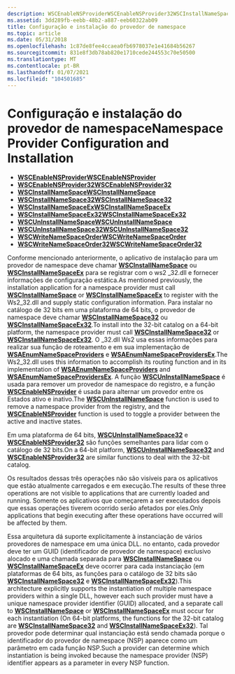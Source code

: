 ```yaml
---
description: WSCEnableNSProviderWSCEnableNSProvider32WSCInstallNameSpaceWSCInstallNameSpace32WSCInstallNameSpaceExWSCInstallNameSpaceEx32WSCUnInstallNameSpaceWSCUnInstallNameSpace32WSCWriteNameSpaceOrderWSCWriteNameSpaceOrder32
ms.assetid: 3dd289fb-eebb-48b2-a887-eeb60322ab09
title: Configuração e instalação do provedor de namespace
ms.topic: article
ms.date: 05/31/2018
ms.openlocfilehash: 1c87de8fee4ccaea0fb6978037e1e41684b56267
ms.sourcegitcommit: 831e8f3db78ab820e1710cede244553c70e50500
ms.translationtype: MT
ms.contentlocale: pt-BR
ms.lasthandoff: 01/07/2021
ms.locfileid: "104501685"
---
```

# <a name="namespace-provider-configuration-and-installation"></a><span data-ttu-id="bb878-103">Configuração e instalação do provedor de namespace</span><span class="sxs-lookup"><span data-stu-id="bb878-103">Namespace Provider Configuration and Installation</span></span>

-   [<span data-ttu-id="bb878-104">**WSCEnableNSProvider**</span><span class="sxs-lookup"><span data-stu-id="bb878-104">**WSCEnableNSProvider**</span></span>](/windows/desktop/api/Ws2spi/nf-ws2spi-wscenablensprovider)
-   [<span data-ttu-id="bb878-105">**WSCEnableNSProvider32**</span><span class="sxs-lookup"><span data-stu-id="bb878-105">**WSCEnableNSProvider32**</span></span>](/windows/desktop/api/Ws2spi/nf-ws2spi-wscenablensprovider32)
-   [<span data-ttu-id="bb878-106">**WSCInstallNameSpace**</span><span class="sxs-lookup"><span data-stu-id="bb878-106">**WSCInstallNameSpace**</span></span>](/windows/desktop/api/Ws2spi/nf-ws2spi-wscinstallnamespace)
-   [<span data-ttu-id="bb878-107">**WSCInstallNameSpace32**</span><span class="sxs-lookup"><span data-stu-id="bb878-107">**WSCInstallNameSpace32**</span></span>](/windows/desktop/api/Ws2spi/nf-ws2spi-wscinstallnamespace32)
-   [<span data-ttu-id="bb878-108">**WSCInstallNameSpaceEx**</span><span class="sxs-lookup"><span data-stu-id="bb878-108">**WSCInstallNameSpaceEx**</span></span>](/windows/desktop/api/Ws2spi/nf-ws2spi-wscinstallnamespaceex)
-   [<span data-ttu-id="bb878-109">**WSCInstallNameSpaceEx32**</span><span class="sxs-lookup"><span data-stu-id="bb878-109">**WSCInstallNameSpaceEx32**</span></span>](/windows/desktop/api/Ws2spi/nf-ws2spi-wscinstallnamespaceex32)
-   [<span data-ttu-id="bb878-110">**WSCUnInstallNameSpace**</span><span class="sxs-lookup"><span data-stu-id="bb878-110">**WSCUnInstallNameSpace**</span></span>](/windows/desktop/api/Ws2spi/nf-ws2spi-wscuninstallnamespace)
-   [<span data-ttu-id="bb878-111">**WSCUnInstallNameSpace32**</span><span class="sxs-lookup"><span data-stu-id="bb878-111">**WSCUnInstallNameSpace32**</span></span>](/windows/desktop/api/Ws2spi/nf-ws2spi-wscuninstallnamespace32)
-   [<span data-ttu-id="bb878-112">**WSCWriteNameSpaceOrder**</span><span class="sxs-lookup"><span data-stu-id="bb878-112">**WSCWriteNameSpaceOrder**</span></span>](/windows/desktop/api/Sporder/nf-sporder-wscwritenamespaceorder)
-   [<span data-ttu-id="bb878-113">**WSCWriteNameSpaceOrder32**</span><span class="sxs-lookup"><span data-stu-id="bb878-113">**WSCWriteNameSpaceOrder32**</span></span>](/windows/desktop/api/Sporder/nf-sporder-wscwritenamespaceorder32)

<span data-ttu-id="bb878-114">Conforme mencionado anteriormente, o aplicativo de instalação para um provedor de namespace deve chamar [**WSCInstallNameSpace**](/windows/desktop/api/Ws2spi/nf-ws2spi-wscinstallnamespace) ou [**WSCInstallNameSpaceEx**](/windows/desktop/api/Ws2spi/nf-ws2spi-wscinstallnamespaceex) para se registrar com o ws2 \_32.dll e fornecer informações de configuração estática.</span><span class="sxs-lookup"><span data-stu-id="bb878-114">As mentioned previously, the installation application for a namespace provider must call [**WSCInstallNameSpace**](/windows/desktop/api/Ws2spi/nf-ws2spi-wscinstallnamespace) or [**WSCInstallNameSpaceEx**](/windows/desktop/api/Ws2spi/nf-ws2spi-wscinstallnamespaceex) to register with the Ws2\_32.dll and supply static configuration information.</span></span> <span data-ttu-id="bb878-115">Para instalar no catálogo de 32 bits em uma plataforma de 64 bits, o provedor de namespace deve chamar [**WSCInstallNameSpace32**](/windows/desktop/api/Ws2spi/nf-ws2spi-wscinstallnamespace32) ou [**WSCInstallNameSpaceEx32**](/windows/desktop/api/Ws2spi/nf-ws2spi-wscinstallnamespaceex32).</span><span class="sxs-lookup"><span data-stu-id="bb878-115">To install into the 32-bit catalog on a 64-bit platform, the namespace provider must call [**WSCInstallNameSpace32**](/windows/desktop/api/Ws2spi/nf-ws2spi-wscinstallnamespace32) or [**WSCInstallNameSpaceEx32**](/windows/desktop/api/Ws2spi/nf-ws2spi-wscinstallnamespaceex32).</span></span> <span data-ttu-id="bb878-116">O \_32.dll Ws2 usa essas informações para realizar sua função de roteamento e em sua implementação de [**WSAEnumNameSpaceProviders**](/windows/desktop/api/Winsock2/nf-winsock2-wsaenumnamespaceprovidersa) e [**WSAEnumNameSpaceProvidersEx**](/windows/desktop/api/Winsock2/nf-winsock2-wsaenumnamespaceprovidersexa).</span><span class="sxs-lookup"><span data-stu-id="bb878-116">The Ws2\_32.dll uses this information to accomplish its routing function and in its implementation of [**WSAEnumNameSpaceProviders**](/windows/desktop/api/Winsock2/nf-winsock2-wsaenumnamespaceprovidersa) and [**WSAEnumNameSpaceProvidersEx**](/windows/desktop/api/Winsock2/nf-winsock2-wsaenumnamespaceprovidersexa).</span></span> <span data-ttu-id="bb878-117">A função [**WSCUnInstallNameSpace**](/windows/desktop/api/Ws2spi/nf-ws2spi-wscuninstallnamespace) é usada para remover um provedor de namespace do registro, e a função [**WSCEnableNSProvider**](/windows/desktop/api/Ws2spi/nf-ws2spi-wscenablensprovider) é usada para alternar um provedor entre os Estados ativo e inativo.</span><span class="sxs-lookup"><span data-stu-id="bb878-117">The [**WSCUnInstallNameSpace**](/windows/desktop/api/Ws2spi/nf-ws2spi-wscuninstallnamespace) function is used to remove a namespace provider from the registry, and the [**WSCEnableNSProvider**](/windows/desktop/api/Ws2spi/nf-ws2spi-wscenablensprovider) function is used to toggle a provider between the active and inactive states.</span></span>

<span data-ttu-id="bb878-118">Em uma plataforma de 64 bits, [**WSCUnInstallNameSpace32**](/windows/desktop/api/Ws2spi/nf-ws2spi-wscuninstallnamespace32) e [**WSCEnableNSProvider32**](/windows/desktop/api/Ws2spi/nf-ws2spi-wscenablensprovider32) são funções semelhantes para lidar com o catálogo de 32 bits.</span><span class="sxs-lookup"><span data-stu-id="bb878-118">On a 64-bit platform, [**WSCUnInstallNameSpace32**](/windows/desktop/api/Ws2spi/nf-ws2spi-wscuninstallnamespace32) and [**WSCEnableNSProvider32**](/windows/desktop/api/Ws2spi/nf-ws2spi-wscenablensprovider32) are similar functions to deal with the 32-bit catalog.</span></span>

<span data-ttu-id="bb878-119">Os resultados dessas três operações não são visíveis para os aplicativos que estão atualmente carregados e em execução.</span><span class="sxs-lookup"><span data-stu-id="bb878-119">The results of these three operations are not visible to applications that are currently loaded and running.</span></span> <span data-ttu-id="bb878-120">Somente os aplicativos que começarem a ser executados depois que essas operações tiverem ocorrido serão afetados por eles.</span><span class="sxs-lookup"><span data-stu-id="bb878-120">Only applications that begin executing after these operations have occurred will be affected by them.</span></span>

<span data-ttu-id="bb878-121">Essa arquitetura dá suporte explicitamente à instanciação de vários provedores de namespace em uma única DLL. no entanto, cada provedor deve ter um GUID (identificador de provedor de namespace) exclusivo alocado e uma chamada separada para [**WSCInstallNameSpace**](/windows/desktop/api/Ws2spi/nf-ws2spi-wscinstallnamespace) ou [**WSCInstallNameSpaceEx**](/windows/desktop/api/Ws2spi/nf-ws2spi-wscinstallnamespaceex) deve ocorrer para cada instanciação (em plataformas de 64 bits, as funções para o catálogo de 32 bits são [**WSCInstallNameSpace32**](/windows/desktop/api/Ws2spi/nf-ws2spi-wscinstallnamespace32) e [**WSCInstallNameSpaceEx32**](/windows/desktop/api/Ws2spi/nf-ws2spi-wscinstallnamespaceex32)).</span><span class="sxs-lookup"><span data-stu-id="bb878-121">This architecture explicitly supports the instantiation of multiple namespace providers within a single DLL, however each such provider must have a unique namespace provider identifier (GUID) allocated, and a separate call to [**WSCInstallNameSpace**](/windows/desktop/api/Ws2spi/nf-ws2spi-wscinstallnamespace) or [**WSCInstallNameSpaceEx**](/windows/desktop/api/Ws2spi/nf-ws2spi-wscinstallnamespaceex) must occur for each instantiation (On 64-bit platforms, the functions for the 32-bit catalog are [**WSCInstallNameSpace32**](/windows/desktop/api/Ws2spi/nf-ws2spi-wscinstallnamespace32) and [**WSCInstallNameSpaceEx32**](/windows/desktop/api/Ws2spi/nf-ws2spi-wscinstallnamespaceex32)).</span></span> <span data-ttu-id="bb878-122">Tal provedor pode determinar qual instanciação está sendo chamada porque o identificador do provedor de namespace (NSP) aparece como um parâmetro em cada função NSP.</span><span class="sxs-lookup"><span data-stu-id="bb878-122">Such a provider can determine which instantiation is being invoked because the namespace provider (NSP) identifier appears as a parameter in every NSP function.</span></span>

 

 



